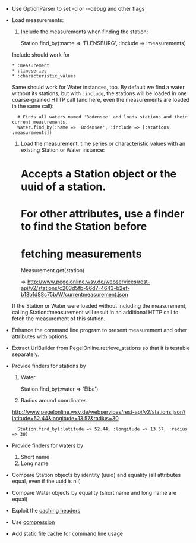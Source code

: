 * Use OptionParser to set -d or --debug and other flags

* Load measurements:

  1. Include the measurements when finding the station:

        Station.find_by(:name => 'FLENSBURG', :include => :measurements)

    Include should work for

      * :measurement
      * :timeseries
      * :characteristic_values

  Same should work for Water instances, too. By default we find a water without its stations, but with `:include`, the stations will be loaded in one coarse-grained HTTP call (and here, even the measurements are loaded in the same call):

        # Finds all waters named 'Bodensee' and loads stations and their current measurements.
        Water.find_by(:name => 'Bodensee', :include => [:stations, :measurements])

  1. Load the measurement, time series or characteristic values with an existing Station or Water instance:

        # Accepts a Station object or the uuid of a station.
        # For other attributes, use a finder to find the Station before
        # fetching measurements
        Measurement.get(station)

        => http://www.pegelonline.wsv.de/webservices/rest-api/v2/stations/c203d5fb-96d7-4643-b2ef-b13b1d88c75b/W/currentmeasurement.json

  If the Station or Water were loaded without including the measurement, calling Station#measurement will result in an additional HTTP call to fetch the measurement of this station.

* Enhance the command line program to present measurement and other attributes with options.

* Extract UrlBuilder from PegelOnline.retrieve_stations so that it is testable separately.

* Provide finders for stations by

  1. Water

        Station.find_by(:water => 'Elbe')

  1. Radius around coordinates

    http://www.pegelonline.wsv.de/webservices/rest-api/v2/stations.json?latitude=52.44&longitude=13.57&radius=30

        Station.find_by(:latitude => 52.44, :longitude => 13.57, :radius => 30)

* Provide finders for waters by

  1. Short name
  1. Long name

* Compare Station objects by identity (uuid) and equality (all attributes equal, even if the uuid is nil)

* Compare Water objects by equality (short name and long name are equal)

* Exploit the [caching headers](http://www.pegelonline.wsv.de/webservice/dokuRestapi#caching)

* Use [compression](http://www.pegelonline.wsv.de/webservice/dokuRestapi#compression)

* Add static file cache for command line usage
